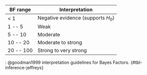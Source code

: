 | BF range   | Interpretation                     |
|------------|------------------------------------|
| < 1        | Negative evidence (supports $H_0$) |
| 1 -- 5     | Weak                               |
| 5 -- 10    | Moderate                           |
| 10 -- 20   | Moderate to strong                 |
| 20 -- 100  | Strong to very strong              |

: @goodman1999 interpretation guidelines for Bayes Factors. {#tbl-inference-jeffreys}
